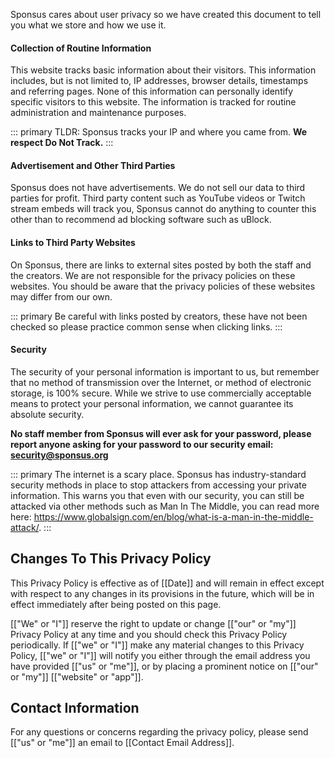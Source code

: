 Sponsus cares about user privacy so we have created this document to tell you what we store and how we use it.


#### Collection of Routine Information

This website tracks basic information about their visitors. This information includes, but is not limited to, IP addresses, browser details, timestamps and referring pages. None of this information can personally identify specific visitors to this website. The information is tracked for routine administration and maintenance purposes.

::: primary
TLDR: Sponsus tracks your IP and where you came from. **We respect Do Not Track.**
:::

#### Advertisement and Other Third Parties

Sponsus does not have advertisements. We do not sell our data to third parties for profit. Third party content such as YouTube videos or Twitch stream embeds will track you, Sponsus cannot do anything to counter this other than to recommend ad blocking software such as uBlock.


#### Links to Third Party Websites

On Sponsus, there are links to external sites posted by both the staff and the creators. We are not responsible for the privacy policies on these websites. You should be aware that the privacy policies of these websites may differ from our own.

::: primary
Be careful with links posted by creators, these have not been checked so please practice common sense when clicking links.
:::

#### Security

The security of your personal information is important to us, but remember that no method of transmission over the Internet, or method of electronic storage, is 100% secure. While we strive to use commercially acceptable means to protect your personal information, we cannot guarantee its absolute security.

**No staff member from Sponsus will ever ask for your password, please report anyone asking for your password to our security email: security@sponsus.org**

::: primary
The internet is a scary place. Sponsus has industry-standard security methods in place to stop attackers from accessing your private information. This warns you that even with our security, you can still be attacked via other methods such as Man In The Middle, you can read more here: https://www.globalsign.com/en/blog/what-is-a-man-in-the-middle-attack/.
:::


 
## Changes To This Privacy Policy

This Privacy Policy is effective as of [[Date]] and will remain in effect except with respect to any changes in its provisions in the future, which will be in effect immediately after being posted on this page.

[["We" or "I"]] reserve the right to update or change [["our" or "my"]] Privacy Policy at any time and you should check this Privacy Policy periodically. If [["we" or "I"]] make any material changes to this Privacy Policy, [["we" or "I"]] will notify you either through the email address you have provided [["us" or "me"]], or by placing a prominent notice on [["our" or "my"]] [["website" or "app"]].


## Contact Information

For any questions or concerns regarding the privacy policy, please send [["us" or "me"]] an email to [[Contact Email Address]].
